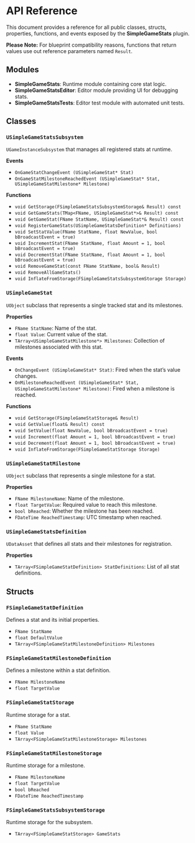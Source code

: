 # API Reference

This document provides a reference for all public classes, structs, properties, functions, and events exposed by the **SimpleGameStats** plugin.

**Please Note:** For blueprint compatibility reasons, functions that return values use out reference parameters named `Result`.

## **Modules**

- **SimpleGameStats**: Runtime module containing core stat logic.
- **SimpleGameStatsEditor**: Editor module providing UI for debugging stats.
- **SimpleGameStatsTests**: Editor test module with automated unit tests.

## **Classes**

### `USimpleGameStatsSubsystem`
`UGameInstanceSubsystem` that manages all registered stats at runtime.

**Events**
- `OnGameStatChangeEvent (USimpleGameStat* Stat)`
- `OnGameStatMilestoneReachedEvent (USimpleGameStat* Stat, USimpleGameStatMilestone* Milestone)`

**Functions**
- `void GetStorage(FSimpleGameStatsSubsystemStorage& Result) const`
- `void GetGameStats(TMap<FName, USimpleGameStat*>& Result) const`
- `void GetGameStat(FName StatName, USimpleGameStat*& Result) const`
- `void RegisterGameStats(USimpleGameStatsDefinition* Definitions)`
- `void SetStatValue(FName StatName, float NewValue, bool bBroadcastEvent = true)`
- `void IncrementStat(FName StatName, float Amount = 1, bool bBroadcastEvent = true)`
- `void DecrementStat(FName StatName, float Amount = 1, bool bBroadcastEvent = true)`
- `void RemoveGameStat(const FName StatName, bool& Result)`
- `void RemoveAllGameStats()`
- `void InflateFromStorage(FSimpleGameStatsSubsystemStorage Storage)`

### `USimpleGameStat`
`UObject` subclass that represents a single tracked stat and its milestones.

**Properties**
- `FName StatName`: Name of the stat.
- `float Value`: Current value of the stat.
- `TArray<USimpleGameStatMilestone*> Milestones`: Collection of milestones associated with this stat.

**Events**
- `OnChangeEvent (USimpleGameStat* Stat)`: Fired when the stat’s value changes.
- `OnMilestoneReachedEvent (USimpleGameStat* Stat, USimpleGameStatMilestone* Milestone)`: Fired when a milestone is reached.

**Functions**
- `void GetStorage(FSimpleGameStatStorage& Result)`
- `void GetValue(float& Result) const`
- `void SetValue(float NewValue, bool bBroadcastEvent = true)`
- `void Increment(float Amount = 1, bool bBroadcastEvent = true)`
- `void Decrement(float Amount = 1, bool bBroadcastEvent = true)`
- `void InflateFromStorage(FSimpleGameStatStorage Storage)`

### `USimpleGameStatMilestone`
`UObject` subclass that represents a single milestone for a stat.

**Properties**
- `FName MilestoneName`: Name of the milestone.
- `float TargetValue`: Required value to reach this milestone.
- `bool bReached`: Whether the milestone has been reached.
- `FDateTime ReachedTimestamp`: UTC timestamp when reached.

### `USimpleGameStatsDefinition`
`UDataAsset` that defines all stats and their milestones for registration.

**Properties**
- `TArray<FSimpleGameStatDefinition> StatDefinitions`: List of all stat definitions.

## **Structs**

### `FSimpleGameStatDefinition`
Defines a stat and its initial properties.

- `FName StatName`
- `float DefaultValue`
- `TArray<FSimpleGameStatMilestoneDefinition> Milestones`

### `FSimpleGameStatMilestoneDefinition`
Defines a milestone within a stat definition.

- `FName MilestoneName`
- `float TargetValue`

### `FSimpleGameStatStorage`
Runtime storage for a stat.

- `FName StatName`
- `float Value`
- `TArray<FSimpleGameStatMilestoneStorage> Milestones`

### `FSimpleGameStatMilestoneStorage`
Runtime storage for a milestone.

- `FName MilestoneName`
- `float TargetValue`
- `bool bReached`
- `FDateTime ReachedTimestamp`

### `FSimpleGameStatsSubsystemStorage`
Runtime storage for the subsystem.

- `TArray<FSimpleGameStatStorage> GameStats`
